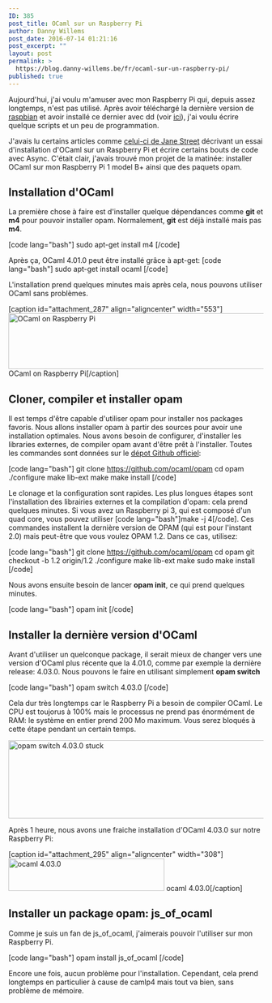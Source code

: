 ```yaml
---
ID: 385
post_title: OCaml sur un Raspberry Pi
author: Danny Willems
post_date: 2016-07-14 01:21:16
post_excerpt: ""
layout: post
permalink: >
  https://blog.danny-willems.be/fr/ocaml-sur-un-raspberry-pi/
published: true
---
```

Aujourd'hui, j'ai voulu m'amuser avec mon Raspberry Pi qui, depuis assez longtemps, n'est pas utilisé. Après avoir téléchargé la dernière version de <a href="https://www.raspberrypi.org/downloads/raspbian/">raspbian</a> et avoir installé ce dernier avec dd (voir <a href="https://www.raspberrypi.org/documentation/installation/installing-images/README.md">ici</a>), j'ai voulu écrire quelque scripts et un peu de programmation.

J'avais lu certains articles comme <a href="https://blogs.janestreet.com/bootstrapping-ocamlasync-on-the-raspberry-pi/">celui-ci de Jane Street</a> décrivant un essai d'installation d'OCaml sur un Raspberry Pi et écrire certains bouts de code avec Async. C'était clair, j'avais trouvé mon projet de la matinée: installer OCaml sur mon Raspberry Pi 1 model B+ ainsi que des paquets opam.

<h2>Installation d'OCaml</h2>

La première chose à faire est d'installer quelque dépendances comme <b class="helvetica">git</b> et <b class="helvetica">m4</b> pour pouvoir installer opam. Normalement, <b class="helvetica">git</b> est déjà installé mais pas <b class="helvetica">m4</b>.

[code lang="bash"]
sudo apt-get install m4
[/code]

Après ça, OCaml 4.01.0 peut être installé grâce à apt-get:
[code lang="bash"]
sudo apt-get install ocaml
[/code]

L'installation prend quelques minutes mais après cela, nous pouvons utiliser OCaml sans problèmes.

[caption id="attachment_287" align="aligncenter" width="553"]<a href="http://blog.danny-willems.be/wp-content/uploads/2016/06/Selection_003.png" rel="attachment wp-att-287"><img src="http://blog.danny-willems.be/wp-content/uploads/2016/06/Selection_003.png" alt="OCaml on Raspberry Pi" width="553" height="110" class="size-full wp-image-287" /></a> OCaml on Raspberry Pi[/caption]

<h2>Cloner, compiler et installer opam</h2>

Il est temps d'être capable d'utiliser opam pour installer nos packages favoris. Nous allons installer opam à partir des sources pour avoir une installation optimales. Nous avons besoin de configurer, d'installer les libraries externes, de compiler opam avant d'être prêt à l'installer. Toutes les commandes sont données sur le <a href="https://github.com/ocaml/opam">dépot Github officiel</a>:

[code lang="bash"]
git clone https://github.com/ocaml/opam
cd opam
./configure
make lib-ext
make
make install
[/code]

Le clonage et la configuration sont rapides. Les plus longues étapes sont l'installation des librairies externes et la compilation d'opam: cela prend quelques minutes.
Si vous avez un Raspberry pi 3, qui est composé d'un quad core, vous pouvez utiliser [code lang="bash"]make -j 4[/code].
Ces commandes installent la dernière version de OPAM (qui est pour l'instant 2.0) mais peut-être que vous voulez OPAM 1.2. Dans ce cas, utilisez:

[code lang="bash"]
git clone https://github.com/ocaml/opam
cd opam
git checkout -b 1.2 origin/1.2
./configure
make lib-ext
make
sudo make install
[/code]

Nous avons ensuite besoin de lancer <b class="helvetica">opam init</b>, ce qui prend quelques minutes. 

[code lang="bash"]
opam init
[/code]

<h2>Installer la dernière version d'OCaml</h2>

Avant d'utiliser un quelconque package, il serait mieux de changer vers une version d'OCaml plus récente que la 4.01.0, comme par exemple la dernière release: 4.03.0. Nous pouvons le faire en utilisant simplement <b class="helvetica">opam switch</b>

[code lang="bash"]
opam switch 4.03.0
[/code]

Cela dur très longtemps car le Raspberry Pi a besoin de compiler OCaml. Le CPU est toujorus à 100% mais le processus ne prend pas énormément de RAM: le système en entier prend 200 Mo maximum. Vous serez bloqués à cette étape pendant un certain temps.


<a href="http://blog.danny-willems.be/wp-content/uploads/2016/06/Selection_004.png" rel="attachment wp-att-293"><img src="http://blog.danny-willems.be/wp-content/uploads/2016/06/Selection_004.png" alt="opam switch 4.03.0 stuck" width="651" height="154" class="size-full wp-image-293" /></a>

Après 1 heure, nous avons une fraiche installation d'OCaml 4.03.0 sur notre Raspberry Pi:

[caption id="attachment_295" align="aligncenter" width="308"]<a href="http://blog.danny-willems.be/wp-content/uploads/2016/06/Selection_001.png" rel="attachment wp-att-295"><img src="http://blog.danny-willems.be/wp-content/uploads/2016/06/Selection_001.png" alt="ocaml 4.03.0" width="308" height="64" class="size-full wp-image-295" /></a> ocaml 4.03.0[/caption]

<h2>Installer un package opam: js_of_ocaml</h2>

Comme je suis un fan de js_of_ocaml, j'aimerais pouvoir l'utiliser sur mon Raspberry Pi.

[code lang="bash"]
opam install js_of_ocaml
[/code]

Encore une fois, aucun problème pour l'installation. Cependant, cela prend longtemps en particulier à cause de camlp4 mais tout va bien, sans problème de mémoire.